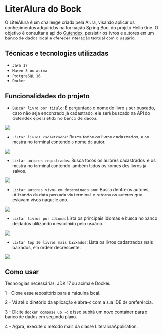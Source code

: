   # LiterAlura do Bock

O LiterAlura é um challenge criado pela Alura, visando aplicar os conhecimentos adquiridos na formação Spring Boot do projeto Hello One. O objetivo é consultar a api do [Gutendex](https://gutendex.com/), persistir os livros e autores em um banco de dados local e oferecer interação textual com o usuário.

## Técnicas e tecnologias utilizadas

- ``Java 17``
- ``Maven 3 ou acima``
- ``PostgreSQL 16``
- ``Docker``

## Funcionalidades do projeto

- ``Buscar livro por titulo``: É perguntado o nome do livro a ser buscado, caso não seja encontrado já cadastrado, ele será buscado na API do Gutendex e persistido no banco de dados.

![](examples/first-example.png)

- ``Listar livros cadastrados``: Busca todos os livros cadastrados, e os mostra no terminal contendo o nome do autor.

![](examples/second-example.png)

- ``Listar autores registrados``: Busca todos os autores cadastrados, e os mostra no terminal contendo também todos os nomes dos livros já salvos.

![](examples/third-example.png)

- ``Listar autores vivos em determinado ano``: Busca dentre os autores, utilizando da data passada via terminal, e retorna os autores que estavam vivos naquele ano.

![](examples/fourth-example.png)

- ``Listar livros por idioma``: Lista os principais idiomas e busca no banco de dados utilizando o escolhido pelo usuário.

![](examples/fifth-example.png)

- ``Listar top 10 livros mais baixados``: Lista os livros cadastrados mais baixados, em ordem decrescente.

![](examples/sixth-example.png)

## Como usar

Tecnologias necessárias: JDK 17 ou acima e Docker.

1 - Clone esse repositório para a máquina local.

2 - Vá até o diretório da aplicação e abra-o com a sua IDE de preferência.

3 - Digite ``docker compose up -d`` e isso subirá um novo container para o banco de dados em segundo plano.

4 - Agora, execute o método main da classe LiteraluraApplication.